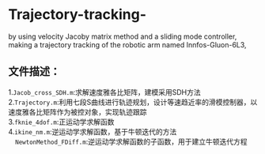 # Trajectory-tracking-
by using velocity Jacoby matrix method and a sliding mode controller, making a trajectory tracking of the robotic arm named Innfos-Gluon-6L3, 


## 文件描述：
1.`Jacob_cross_SDH.m`:求解速度雅各比矩阵，建模采用SDH方法  
2.`Trajectory.m`:利用七段S曲线进行轨迹规划，设计等速趋近率的滑模控制器，以速度雅各比矩阵作为被控对象，实现轨迹跟踪  
3.`fknie_4dof.m`:正运动学求解函数  
4.`ikine_nm.m`:逆运动学求解函数，基于牛顿迭代的方法  
&emsp;`NewtonMethod_FDiff.m`:逆运动学求解函数的子函数，用于建立牛顿迭代方程
